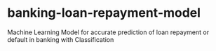 # banking-loan-repayment-model
Machine Learning Model for accurate prediction of loan repayment or default in banking with Classification
